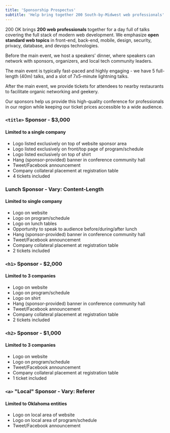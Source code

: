 ```yaml
---
title: 'Sponsorship Prospectus'
subtitle: 'Help bring together 200 South-by-Midwest web professionals'
---
```

200 OK brings **200 web professionals** together for a day full of talks covering the full stack of modern web development. We emphasize **open standard web topics** in front-end, back-end, mobile, design, security, privacy, database, and devops technologies.

Before the main event, we host a speakers' dinner, where speakers can network with sponsors, organizers, and local tech community leaders.

The main event is typically fast-paced and highly engaging - we have 5 full-length (40m) talks, and a slot of 7x5-minute lightning talks.

After the main event, we provide tickets for attendees to nearby restaurants to facilitate organic networking and geekery.

Our sponsors help us provide this high-quality conference for professionals in our region while keeping our ticket prices accessible to a wide audience.

### `<title>` Sponsor - $3,000
#### Limited to a single company
* Logo listed exclusively on top of website sponsor area
* Logo listed exclusively on front/top page of program/schedule
* Logo listed exclusively on top of shirt
* Hang (sponsor-provided) banner in conference community hall
* Tweet/Facebook announcement
* Company collateral placement at registration table
* 4 tickets included

### Lunch Sponsor - Vary: Content-Length
#### Limited to single company
* Logo on website
* Logo on program/schedule
* Logo on lunch tables
* Opportunity to speak to audience before/during/after lunch
* Hang (sponsor-provided) banner in conference community hall
* Tweet/Facebook announcement
* Company collateral placement at registration table
* 2 tickets included

### `<h1>` Sponsor - $2,000
#### Limited to 3 companies
* Logo on website
* Logo on program/schedule
* Logo on shirt
* Hang (sponsor-provided) banner in conference community hall
* Tweet/Facebook announcement
* Company collateral placement at registration table
* 2 tickets included

### `<h2>` Sponsor - $1,000
#### Limited to 3 companies
* Logo on website
* Logo on program/schedule
* Tweet/Facebook announcement
* Company collateral placement at registration table
* 1 ticket included

### `<a>` "Local" Sponsor - Vary: Referer
#### Limited to Oklahoma entities
* Logo on local area of website
* Logo on local area of program/schedule
* Tweet/Facebook announcement
